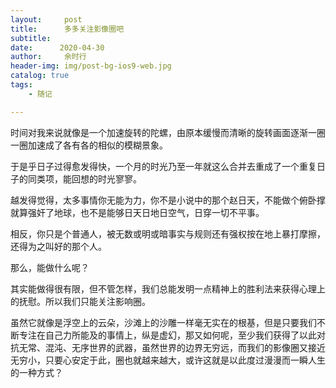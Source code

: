 ```yaml
---
layout:     post
title:      多多关注影像圈吧
subtitle:    
date:      2020-04-30
author:     余时行
header-img: img/post-bg-ios9-web.jpg
catalog: true
tags:
    - 随记 

---
```


​	时间对我来说就像是一个加速旋转的陀螺，由原本缓慢而清晰的旋转画面逐渐一圈一圈加速成了各有各的相似的模糊景象。

于是乎日子过得愈发得快，一个月的时光乃至一年就这么合并去重成了一个重复日子的同类项，能回想的时光寥寥。

越发得觉得，太多事情你无能为力，你不是小说中的那个赵日天，不能做个俯卧撑就算强奸了地球，也不是能够日天日地日空气，日穿一切不平事。

相反，你只是个普通人，被无数或明或暗事实与规则还有强权按在地上暴打摩擦，还得为之叫好的那个人。

那么，能做什么呢？

其实能做得很有限，但不管怎样，我们总能发明一点精神上的胜利法来获得心理上的抚慰。所以我们只能关注影响圈。

虽然它就像是浮空上的云朵，沙滩上的沙雕一样毫无实在的根基，但是只要我们不断专注在自己力所能及的事情上，纵是虚幻，那又如何呢，至少我们获得了以此对抗无常、混沌、无序世界的武器，虽然世界的边界无穷远，而我们的影像圈又接近无穷小，只要心安定于此，圈也就越来越大，或许这就是以此度过漫漫而一瞬人生的一种方式？